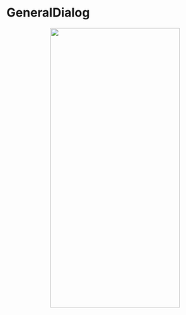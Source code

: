 # GeneralDialog
<p align="center">
<img src="https://docs.google.com/uc?id=1DAmoqFukWkUfESHzycnJvZATqPYaD9aF" height="649" width="300">
</p>

```dart

```
